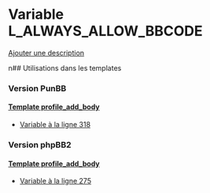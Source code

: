 # Variable L_ALWAYS_ALLOW_BBCODE
[Ajouter une description](https://fa-tvars.appspot.com/L_ALWAYS_ALLOW_BBCODE)

n## Utilisations dans les templates

### Version PunBB

#### [Template profile_add_body](punbb/profile_add_body.md)
* [Variable à la ligne 318](../punbb/profile_add_body.tpl#L318)

### Version phpBB2

#### [Template profile_add_body](subsilver/profile_add_body.md)
* [Variable à la ligne 275](../subsilver/profile_add_body.tpl#L275)